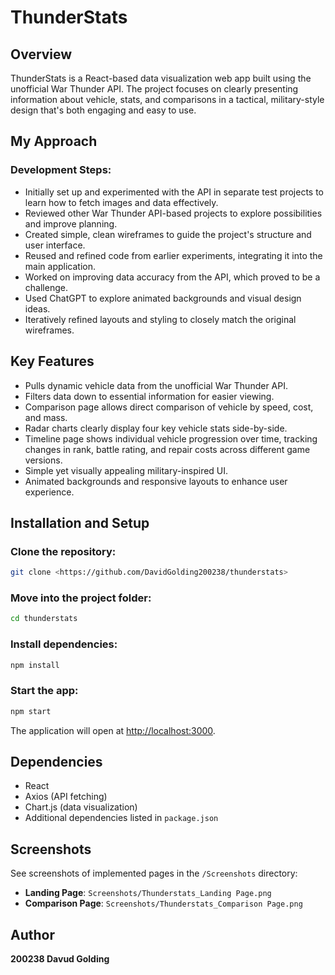 # ThunderStats

## Overview

ThunderStats is a React-based data visualization web app built using the unofficial War Thunder API. The project focuses on clearly presenting information about vehicle, stats, and comparisons in a tactical, military-style design that's both engaging and easy to use.

## My Approach

### Development Steps:
- Initially set up and experimented with the API in separate test projects to learn how to fetch images and data effectively.
- Reviewed other War Thunder API-based projects to explore possibilities and improve planning.
- Created simple, clean wireframes to guide the project's structure and user interface.
- Reused and refined code from earlier experiments, integrating it into the main application.
- Worked on improving data accuracy from the API, which proved to be a challenge.
- Used ChatGPT to explore animated backgrounds and visual design ideas.
- Iteratively refined layouts and styling to closely match the original wireframes.

## Key Features
- Pulls dynamic vehicle data from the unofficial War Thunder API.
- Filters data down to essential information for easier viewing.
- Comparison page allows direct comparison of vehicle by speed, cost, and mass.
- Radar charts clearly display four key vehicle stats side-by-side.
- Timeline page shows individual vehicle progression over time, tracking changes in rank, battle rating, and repair costs across different game versions.
- Simple yet visually appealing military-inspired UI.
- Animated backgrounds and responsive layouts to enhance user experience.

## Installation and Setup

### Clone the repository:
```sh
git clone <https://github.com/DavidGolding200238/thunderstats>
```

### Move into the project folder:
```sh
cd thunderstats
```

### Install dependencies:
```sh
npm install
```

### Start the app:
```sh
npm start
```

The application will open at [http://localhost:3000](http://localhost:3000).

## Dependencies
- React
- Axios (API fetching)
- Chart.js (data visualization)
- Additional dependencies listed in `package.json`

## Screenshots
See screenshots of implemented pages in the `/Screenshots` directory:
- **Landing Page**: `Screenshots/Thunderstats_Landing Page.png`
- **Comparison Page**: `Screenshots/Thunderstats_Comparison Page.png`


## Author
**200238 Davud Golding**  

